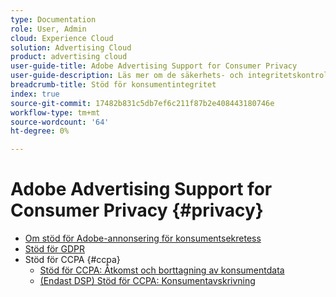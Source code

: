 ```yaml
---
type: Documentation
role: User, Admin
cloud: Experience Cloud
solution: Advertising Cloud
product: advertising cloud
user-guide-title: Adobe Advertising Support for Consumer Privacy
user-guide-description: Läs mer om de säkerhets- och integritetskontroller som Adobe Advertising erbjuder för att hjälpa annonsörskunder att följa konsumentsekretesslagstiftningen.
breadcrumb-title: Stöd för konsumentintegritet
index: true
source-git-commit: 17482b831c5db7ef6c211f87b2e408443180746e
workflow-type: tm+mt
source-wordcount: '64'
ht-degree: 0%

---
```



# Adobe Advertising Support for Consumer Privacy {#privacy}

+ [Om stöd för Adobe-annonsering för konsumentsekretess](/help/privacy/home.md)
+ [Stöd för GDPR](/help/privacy/advertising-gdpr.md)
+ Stöd för CCPA {#ccpa}
   + [Stöd för CCPA: Åtkomst och borttagning av konsumentdata](/help/privacy/ccpa-access-delete.md)
   + [(Endast DSP) Stöd för CCPA: Konsumentavskrivning](/help/privacy/ccpa-opt-out-of-sale.md)
